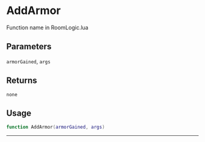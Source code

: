 # AddArmor
Function name in RoomLogic.lua
## Parameters
`armorGained`, `args`
## Returns
`none`
## Usage
```lua
function AddArmor(armorGained, args)
```
---
